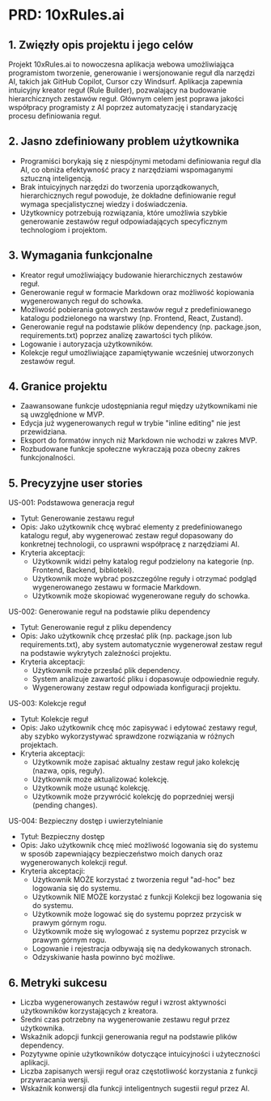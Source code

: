# PRD: 10xRules.ai

## 1. Zwięzły opis projektu i jego celów

Projekt 10xRules.ai to nowoczesna aplikacja webowa umożliwiająca programistom tworzenie, generowanie i wersjonowanie reguł dla narzędzi AI, takich jak GitHub Copilot, Cursor czy Windsurf. Aplikacja zapewnia intuicyjny kreator reguł (Rule Builder), pozwalający na budowanie hierarchicznych zestawów reguł. Głównym celem jest poprawa jakości współpracy programisty z AI poprzez automatyzację i standaryzację procesu definiowania reguł.

## 2. Jasno zdefiniowany problem użytkownika

- Programiści borykają się z niespójnymi metodami definiowania reguł dla AI, co obniża efektywność pracy z narzędziami wspomaganymi sztuczną inteligencją.
- Brak intuicyjnych narzędzi do tworzenia uporządkowanych, hierarchicznych reguł powoduje, że dokładne definiowanie reguł wymaga specjalistycznej wiedzy i doświadczenia.
- Użytkownicy potrzebują rozwiązania, które umożliwia szybkie generowanie zestawów reguł odpowiadających specyficznym technologiom i projektom.

## 3. Wymagania funkcjonalne

- Kreator reguł umożliwiający budowanie hierarchicznych zestawów reguł.
- Generowanie reguł w formacie Markdown oraz możliwość kopiowania wygenerowanych reguł do schowka.
- Możliwość pobierania gotowych zestawów reguł z predefiniowanego katalogu podzielonego na warstwy (np. Frontend, React, Zustand).
- Generowanie reguł na podstawie plików dependency (np. package.json, requirements.txt) poprzez analizę zawartości tych plików.
- Logowanie i autoryzacja użytkowników.
- Kolekcje reguł umożliwiające zapamiętywanie wcześniej utworzonych zestawów reguł.

## 4. Granice projektu

- Zaawansowane funkcje udostępniania reguł między użytkownikami nie są uwzględnione w MVP.
- Edycja już wygenerowanych reguł w trybie "inline editing" nie jest przewidziana.
- Eksport do formatów innych niż Markdown nie wchodzi w zakres MVP.
- Rozbudowane funkcje społeczne wykraczają poza obecny zakres funkcjonalności.

## 5. Precyzyjne user stories

US-001: Podstawowa generacja reguł

- Tytuł: Generowanie zestawu reguł
- Opis: Jako użytkownik chcę wybrać elementy z predefiniowanego katalogu reguł, aby wygenerować zestaw reguł dopasowany do konkretnej technologii, co usprawni współpracę z narzędziami AI.
- Kryteria akceptacji:
  - Użytkownik widzi pełny katalog reguł podzielony na kategorie (np. Frontend, Backend, biblioteki).
  - Użytkownik może wybrać poszczególne reguły i otrzymać podgląd wygenerowanego zestawu w formacie Markdown.
  - Użytkownik może skopiować wygenerowane reguły do schowka.

US-002: Generowanie reguł na podstawie pliku dependency

- Tytuł: Generowanie reguł z pliku dependency
- Opis: Jako użytkownik chcę przesłać plik (np. package.json lub requirements.txt), aby system automatycznie wygenerował zestaw reguł na podstawie wykrytych zależności projektu.
- Kryteria akceptacji:
  - Użytkownik może przesłać plik dependency.
  - System analizuje zawartość pliku i dopasowuje odpowiednie reguły.
  - Wygenerowany zestaw reguł odpowiada konfiguracji projektu.

US-003: Kolekcje reguł

- Tytuł: Kolekcje reguł
- Opis: Jako użytkownik chcę móc zapisywać i edytować zestawy reguł, aby szybko wykorzystywać sprawdzone rozwiązania w różnych projektach.
- Kryteria akceptacji:
  - Użytkownik może zapisać aktualny zestaw reguł jako kolekcję (nazwa, opis, reguły).
  - Użytkownik może aktualizować kolekcję.
  - Użytkownik może usunąć kolekcję.
  - Użytkownik może przywrócić kolekcję do poprzedniej wersji (pending changes).

US-004: Bezpieczny dostęp i uwierzytelnianie

- Tytuł: Bezpieczny dostęp
- Opis: Jako użytkownik chcę mieć możliwość logowania się do systemu w sposób zapewniający bezpieczeństwo moich danych oraz wygenerowanych kolekcji reguł.
- Kryteria akceptacji:
  - Użytkownik MOŻE korzystać z tworzenia reguł "ad-hoc" bez logowania się do systemu.
  - Użytkownik NIE MOŻE korzystać z funkcji Kolekcji bez logowania się do systemu.
  - Użytkownik może logować się do systemu poprzez przycisk w prawym górnym rogu.
  - Użytkownik może się wylogować z systemu poprzez przycisk w prawym górnym rogu.
  - Logowanie i rejestracja odbywają się na dedykowanych stronach.
  - Odzyskiwanie hasła powinno być możliwe.

## 6. Metryki sukcesu

- Liczba wygenerowanych zestawów reguł i wzrost aktywności użytkowników korzystających z kreatora.
- Średni czas potrzebny na wygenerowanie zestawu reguł przez użytkownika.
- Wskaźnik adopcji funkcji generowania reguł na podstawie plików dependency.
- Pozytywne opinie użytkowników dotyczące intuicyjności i użyteczności aplikacji.
- Liczba zapisanych wersji reguł oraz częstotliwość korzystania z funkcji przywracania wersji.
- Wskaźnik konwersji dla funkcji inteligentnych sugestii reguł przez AI.
